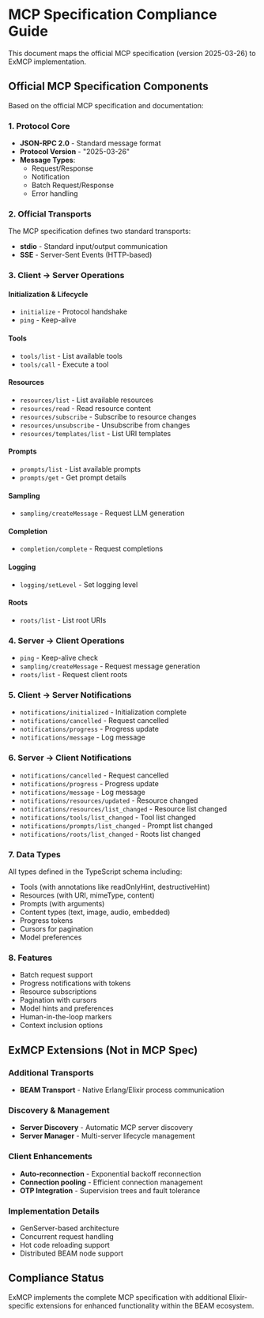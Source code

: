 # MCP Specification Compliance Guide

This document maps the official MCP specification (version 2025-03-26) to ExMCP implementation.

## Official MCP Specification Components

Based on the official MCP specification and documentation:

### 1. Protocol Core
- **JSON-RPC 2.0** - Standard message format
- **Protocol Version** - "2025-03-26"
- **Message Types**:
  - Request/Response
  - Notification
  - Batch Request/Response
  - Error handling

### 2. Official Transports
The MCP specification defines two standard transports:
- **stdio** - Standard input/output communication
- **SSE** - Server-Sent Events (HTTP-based)

### 3. Client → Server Operations

#### Initialization & Lifecycle
- `initialize` - Protocol handshake
- `ping` - Keep-alive

#### Tools
- `tools/list` - List available tools
- `tools/call` - Execute a tool

#### Resources  
- `resources/list` - List available resources
- `resources/read` - Read resource content
- `resources/subscribe` - Subscribe to resource changes
- `resources/unsubscribe` - Unsubscribe from changes
- `resources/templates/list` - List URI templates

#### Prompts
- `prompts/list` - List available prompts
- `prompts/get` - Get prompt details

#### Sampling
- `sampling/createMessage` - Request LLM generation

#### Completion
- `completion/complete` - Request completions

#### Logging
- `logging/setLevel` - Set logging level

#### Roots
- `roots/list` - List root URIs

### 4. Server → Client Operations
- `ping` - Keep-alive check
- `sampling/createMessage` - Request message generation
- `roots/list` - Request client roots

### 5. Client → Server Notifications
- `notifications/initialized` - Initialization complete
- `notifications/cancelled` - Request cancelled
- `notifications/progress` - Progress update
- `notifications/message` - Log message

### 6. Server → Client Notifications  
- `notifications/cancelled` - Request cancelled
- `notifications/progress` - Progress update
- `notifications/message` - Log message
- `notifications/resources/updated` - Resource changed
- `notifications/resources/list_changed` - Resource list changed
- `notifications/tools/list_changed` - Tool list changed
- `notifications/prompts/list_changed` - Prompt list changed
- `notifications/roots/list_changed` - Roots list changed

### 7. Data Types
All types defined in the TypeScript schema including:
- Tools (with annotations like readOnlyHint, destructiveHint)
- Resources (with URI, mimeType, content)
- Prompts (with arguments)
- Content types (text, image, audio, embedded)
- Progress tokens
- Cursors for pagination
- Model preferences

### 8. Features
- Batch request support
- Progress notifications with tokens
- Resource subscriptions
- Pagination with cursors
- Model hints and preferences
- Human-in-the-loop markers
- Context inclusion options

## ExMCP Extensions (Not in MCP Spec)

### Additional Transports
- **BEAM Transport** - Native Erlang/Elixir process communication

### Discovery & Management
- **Server Discovery** - Automatic MCP server discovery
- **Server Manager** - Multi-server lifecycle management

### Client Enhancements  
- **Auto-reconnection** - Exponential backoff reconnection
- **Connection pooling** - Efficient connection management
- **OTP Integration** - Supervision trees and fault tolerance

### Implementation Details
- GenServer-based architecture
- Concurrent request handling
- Hot code reloading support
- Distributed BEAM node support

## Compliance Status

ExMCP implements the complete MCP specification with additional Elixir-specific extensions for enhanced functionality within the BEAM ecosystem.